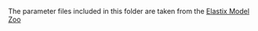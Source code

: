 
The parameter files included in this folder are taken from the [Elastix Model Zoo](https://github.com/SuperElastix/ElastixModelZoo)